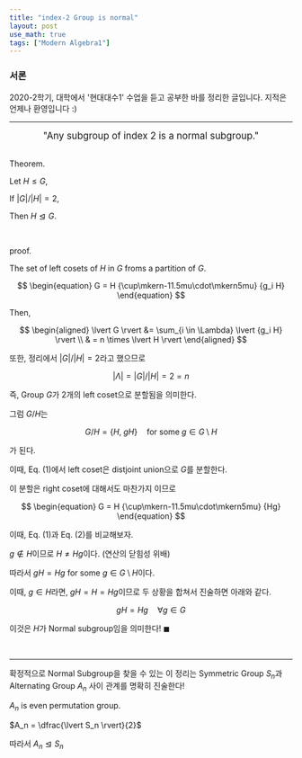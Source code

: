 ```yaml
---
title: "index-2 Group is normal"
layout: post
use_math: true
tags: ["Modern Algebra1"]
---
```


### 서론
2020-2학기, 대학에서 '현대대수1' 수업을 듣고 공부한 바를 정리한 글입니다. 지적은 언제나 환영입니다 :)

<hr>

<div style="text-align: center">
<big>"Any subgroup of index 2 is a normal subgroup."</big>
</div>

<br>

<span class="statement-title">Theorem.</span><br>

<div class="statement" markdown="1">

Let $H \le G$,

If $\lvert G \rvert / \lvert H \rvert = 2$,

Then $H \trianglelefteq G$.

</div>

<br>

<span class="statement-title">proof.</span><br>

<div class="math-statement" markdown="1">

The set of left cosets of $H$ in $G$ froms a partition of $G$.

$$
\begin{equation}
G = H {\cup\mkern-11.5mu\cdot\mkern5mu} {g_i H}    
\end{equation}
$$

Then,

$$
\begin{aligned}
    \lvert G \rvert &= \sum_{i \in \Lambda} \lvert {g_i H} \rvert \\
    & = n \times \lvert H \rvert
\end{aligned}
$$

또한, 정리에서 $\lvert G \rvert / \lvert H \rvert = 2$라고 했으므로 

$$
\lvert \Lambda \rvert = \lvert G \rvert / \lvert H \rvert = 2 = n
$$

즉, Group $G$가 2개의 left coset으로 분할됨을 의미한다.

그럼 $G/H$는

$$
G/H = \{ H, \; gH \} \quad \textrm{for some} \; g \in G \setminus H
$$

가 된다.

이때, Eq. (1)에서 left coset은 distjoint union으로 $G$를 분할한다.

이 분할은 right coset에 대해서도 마찬가지 이므로 

$$
\begin{equation}
    G = H {\cup\mkern-11.5mu\cdot\mkern5mu} {Hg}
\end{equation}
$$

이때, Eq. (1)과 Eq. (2)를 비교해보자.

$g \notin H$이므로 $H \ne Hg$이다. (연산의 닫힘성 위배)

따라서 $gH = Hg$ for some $g \in G \setminus H$이다.

이때, $g \in H$라면, $gH = H = Hg$이므로 두 상황을 합쳐서 진술하면 아래와 같다.

$$
gH = Hg \quad \forall g \in G
$$

이것은 $H$가 Normal subgroup임을 의미한다! $\blacksquare$

</div>

<br>
<hr>

확정적으로 Normal Subgroup을 찾을 수 있는  이 정리는 Symmetric Group $S_n$과 Alternating Group $A_n$ 사이 관계를 명확히 진술한다!

<div class="statement">

$A_n$ is even permutation group.

$A_n = \dfrac{\lvert S_n \rvert}{2}$

따라서 $A_n \trianglelefteq S_n$

</div>
